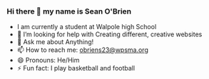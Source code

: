 ### Hi there 👋 my name is Sean O'Brien

- I am currently a student at Walpole high School
- 🤔 I’m looking for help with Creating different, creative websites
- 💬 Ask me about Anything!
- 📫 How to reach me: obriens23@wpsma.org
- 😄 Pronouns: He/Him
- ⚡ Fun fact: I play basketball and football

